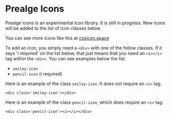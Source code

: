 # Prealge Icons

Prealge icons is an experimental icon library. It is still in progress. New icons will be added to the list of icon classes below.

You can see more icons like this at [cssicon.space](cssicon.space)

To add an icon, you simply need a `<div>` with one of the follow classes. If it says 'i required' on the list below, that just means that you need an `<i></i>` tag within the `<div>`. You can see examples below the list.

 - `smiley-icon`
 - `pencil-icon` (i required)



Here is an example of the class `smiley-icon`. It does not require an `<i>` tag.

`<div class='smiley-icon'></div>`



Here is an example of the class `pencil-icon`, which does require an `<i>` tag.

`<div class='pencil-icon'><i></i></div>`
